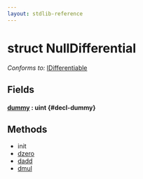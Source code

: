 ```yaml
---
layout: stdlib-reference
---
```


# struct NullDifferential

*Conforms to:* [IDifferentiable](/stdlib-reference/interfaces/idifferentiable-01/index)

## Fields

#### [dummy](/stdlib-reference/types/nulldifferential-04/dummy) : uint {#decl-dummy}

## Methods

* init
* [dzero](/stdlib-reference/types/nulldifferential-04/dzero)
* [dadd](/stdlib-reference/types/nulldifferential-04/dadd)
* [dmul](/stdlib-reference/types/nulldifferential-04/dmul)

